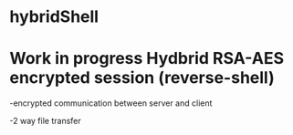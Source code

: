 # hybridShell

# Work in progress Hydbrid RSA-AES encrypted session (reverse-shell)
  -encrypted communication between server and client
  
  -2 way file transfer
  

